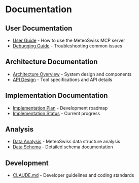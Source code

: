 # Documentation

## User Documentation
- [User Guide](user-guide.md) - How to use the MeteoSwiss MCP server
- [Debugging Guide](debugging-guide.md) - Troubleshooting common issues

## Architecture Documentation
- [Architecture Overview](architecture/overview.md) - System design and components
- [API Design](architecture/api-design.md) - Tool specifications and API details

## Implementation Documentation
- [Implementation Plan](implementation-plan.md) - Development roadmap
- [Implementation Status](implementation-status.md) - Current progress

## Analysis
- [Data Analysis](analysis/data-analysis.md) - MeteoSwiss data structure analysis
- [Data Schema](analysis/data-schema.md) - Detailed schema documentation

## Development
- [CLAUDE.md](../CLAUDE.md) - Developer guidelines and coding standards